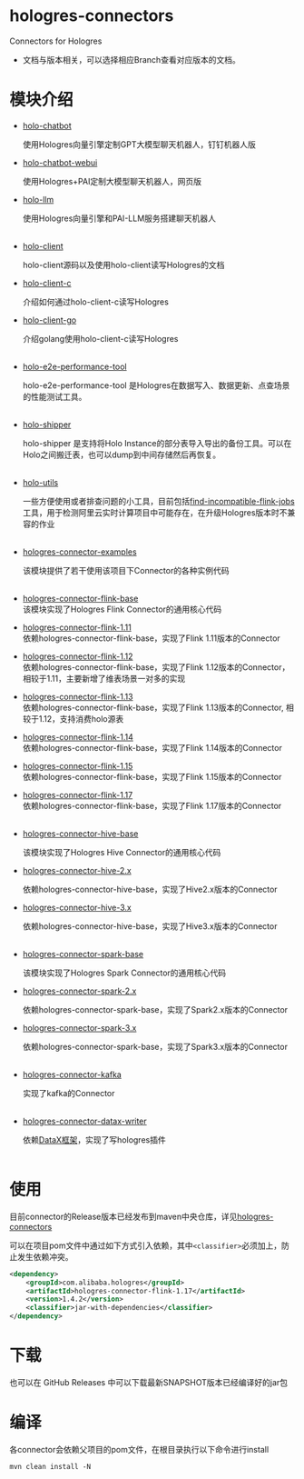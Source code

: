 # hologres-connectors
Connectors for Hologres
* 文档与版本相关，可以选择相应Branch查看对应版本的文档。

# 模块介绍

* [holo-chatbot](./holo-chatbot/)

    使用Hologres向量引擎定制GPT大模型聊天机器人，钉钉机器人版

* [holo-chatbot-webui](./holo-chatbot-webui/)

    使用Hologres+PAI定制大模型聊天机器人，网页版

* [holo-llm](./holo-llm/)

    使用Hologres向量引擎和PAI-LLM服务搭建聊天机器人<br/><br/>

* [holo-client](./holo-client)

    holo-client源码以及使用holo-client读写Hologres的文档
* [holo-client-c](./holo-client-c)
    
    介绍如何通过holo-client-c读写Hologres
* [holo-client-go](./holo-client-go)

    介绍golang使用holo-client-c读写Hologres<br/><br/>

* [holo-e2e-performance-tool](./holo-e2e-performance-tool)

  holo-e2e-performance-tool 是Hologres在数据写入、数据更新、点查场景的性能测试工具。<br/><br/>
    
* [holo-shipper](./holo-shipper)

  holo-shipper 是支持将Holo Instance的部分表导入导出的备份工具。可以在Holo之间搬迁表，也可以dump到中间存储然后再恢复。<br/><br/>

* [holo-utils](./holo-utils)

  一些方便使用或者排查问题的小工具，目前包括[find-incompatible-flink-jobs](./holo-utils/find-incompatible-flink-jobs)工具，用于检测阿里云实时计算项目中可能存在，在升级Hologres版本时不兼容的作业<br/><br/>

* [hologres-connector-examples](hologres-connector-examples)
  
    该模块提供了若干使用该项目下Connector的各种实例代码<br/><br/>

* [hologres-connector-flink-base](./hologres-connector-flink-base)<br/>
  该模块实现了Hologres Flink Connector的通用核心代码

* [hologres-connector-flink-1.11](https://github.com/aliyun/alibabacloud-hologres-connectors/tree/flink-1.11/1.12/hologres-connector-flink-1.11)<br/>
  依赖hologres-connector-flink-base，实现了Flink 1.11版本的Connector

* [hologres-connector-flink-1.12](https://github.com/aliyun/alibabacloud-hologres-connectors/tree/flink-1.11/1.12/hologres-connector-flink-1.12)<br/>
  依赖hologres-connector-flink-base，实现了Flink 1.12版本的Connector，相较于1.11，主要新增了维表场景一对多的实现

* [hologres-connector-flink-1.13](https://github.com/aliyun/alibabacloud-hologres-connectors/tree/flink-1.13/1.14/hologres-connector-flink-1.13)<br/>
  依赖hologres-connector-flink-base，实现了Flink 1.13版本的Connector, 相较于1.12，支持消费holo源表

* [hologres-connector-flink-1.14](https://github.com/aliyun/alibabacloud-hologres-connectors/tree/flink-1.13/1.14/hologres-connector-flink-1.14)<br/>
  依赖hologres-connector-flink-base，实现了Flink 1.14版本的Connector

* [hologres-connector-flink-1.15](./hologres-connector-flink-1.15)<br/>
  依赖hologres-connector-flink-base，实现了Flink 1.15版本的Connector

* [hologres-connector-flink-1.17](./hologres-connector-flink-1.17)<br/>
  依赖hologres-connector-flink-base，实现了Flink 1.17版本的Connector<br/><br/>

* [hologres-connector-hive-base](./hologres-connector-hive-base)

    该模块实现了Hologres Hive Connector的通用核心代码
* [hologres-connector-hive-2.x](./hologres-connector-hive-2.x)

    依赖hologres-connector-hive-base，实现了Hive2.x版本的Connector
* [hologres-connector-hive-3.x](./hologres-connector-hive-3.x)

    依赖hologres-connector-hive-base，实现了Hive3.x版本的Connector<br/><br/>


* [hologres-connector-spark-base](./hologres-connector-spark-base)

    该模块实现了Hologres Spark Connector的通用核心代码
* [hologres-connector-spark-2.x](./hologres-connector-spark-2.x)

    依赖hologres-connector-spark-base，实现了Spark2.x版本的Connector
* [hologres-connector-spark-3.x](./hologres-connector-spark-3.x)

    依赖hologres-connector-spark-base，实现了Spark3.x版本的Connector<br/><br/>


* [hologres-connector-kafka](./hologres-connector-kafka)

    实现了kafka的Connector<br/><br/>


* [hologres-connector-datax-writer](./hologres-connector-datax-writer)

    依赖[DataX框架](https://github.com/alibaba/DataX)，实现了写hologres插件<br/><br/>

# 使用
目前connector的Release版本已经发布到maven中央仓库，详见[hologres-connectors](https://search.maven.org/search?q=com.alibaba.hologres)

可以在项目pom文件中通过如下方式引入依赖，其中`<classifier>`必须加上，防止发生依赖冲突。
```xml
<dependency>
    <groupId>com.alibaba.hologres</groupId>
    <artifactId>hologres-connector-flink-1.17</artifactId>
    <version>1.4.2</version>
    <classifier>jar-with-dependencies</classifier>
</dependency>
```

# 下载
也可以在 GitHub Releases 中可以下载最新SNAPSHOT版本已经编译好的jar包

# 编译
各connector会依赖父项目的pom文件，在根目录执行以下命令进行install

```
mvn clean install -N
```
